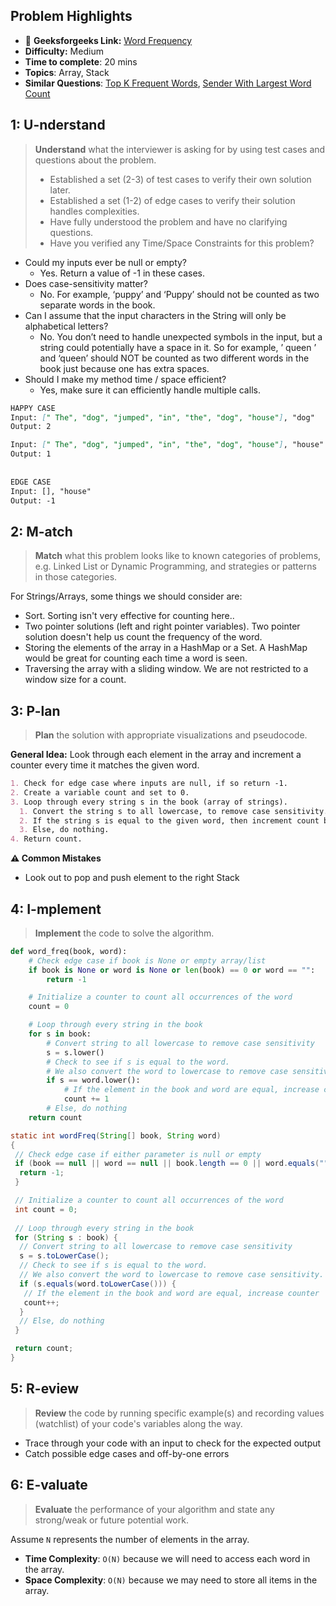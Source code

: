 ## Problem Highlights

* 🔗 **Geeksforgeeks Link:**  [Word Frequency](https://www.geeksforgeeks.org/count-occurrences-of-a-word-in-string/)
* **Difficulty:** Medium
* **Time to complete**: 20 mins
* **Topics**: Array, Stack
* **Similar Questions**: [Top K Frequent Words](https://leetcode.com/problems/top-k-frequent-words/), [Sender With Largest Word Count](https://leetcode.com/problems/sender-with-largest-word-count/)
## 1: U-nderstand
 
> **Understand** what the interviewer is asking for by using test cases and questions about the problem.
> 
> - Established a set (2-3) of test cases to verify their own solution later.
> - Established a set (1-2) of edge cases to verify their solution handles complexities.
> - Have fully understood the problem and have no clarifying questions.
> - Have you verified any Time/Space Constraints for this problem?

- Could my inputs ever be null or empty?
    - Yes. Return a value of -1 in these cases.
- Does case-sensitivity matter?
    - No. For example, ‘puppy’ and ‘Puppy’ should not be counted as two separate words in the book.
- Can I assume that the input characters in the String will only be alphabetical letters?
    - No. You don’t need to handle unexpected symbols in the input, but a string could potentially have a space in it. So for example, ’ queen ’ and ‘queen’ should NOT be counted as two different words in the book just because one has extra spaces.
- Should I make my method time / space efficient?
    - Yes, make sure it can efficiently handle multiple calls.
```markdown
HAPPY CASE
Input: [" The", "dog", "jumped", "in", "the", "dog", "house"], "dog"
Output: 2

Input: [" The", "dog", "jumped", "in", "the", "dog", "house"], "house"
Output: 1
 
 
EDGE CASE
Input: [], "house"
Output: -1
```   
    
## 2: M-atch

<!-- See https://docs.google.com/document/d/1hYT1hoOJ6pFIt8A5q-PIZmYP7pB4WqlzyUJgFx9x2mY/edit#heading=h.ya2de4n4zsds for list of algorithms based on question type-->

> **Match** what this problem looks like to known categories of problems, e.g. Linked List or Dynamic Programming, and strategies or patterns in those categories.

For Strings/Arrays, some things we should consider are:

- Sort. Sorting isn't very effective for counting here.. 
- Two pointer solutions (left and right pointer variables). Two pointer solution doesn't help us count the frequency of the word.
- Storing the elements of the array in a HashMap or a Set. A HashMap would be great for counting each time a word is seen.
- Traversing the array with a sliding window. We are not restricted to a window size for a count.


## 3: P-lan

> **Plan** the solution with appropriate visualizations and pseudocode.

**General Idea:** Look through each element in the array and increment a counter every time it matches the given word.

```markdown
1. Check for edge case where inputs are null, if so return -1.
2. Create a variable count and set to 0. 
3. Loop through every string s in the book (array of strings).
  1. Convert the string s to all lowercase, to remove case sensitivity.
  2. If the string s is equal to the given word, then increment count by 1
  3. Else, do nothing.
4. Return count.
```

**⚠️ Common Mistakes**

* Look out to pop and push element to the right Stack
## 4: I-mplement

> **Implement** the code to solve the algorithm.

```python
def word_freq(book, word):
    # Check edge case if book is None or empty array/list
    if book is None or word is None or len(book) == 0 or word == "":
        return -1

    # Initialize a counter to count all occurrences of the word
    count = 0

    # Loop through every string in the book
    for s in book:
        # Convert string to all lowercase to remove case sensitivity
        s = s.lower()
        # Check to see if s is equal to the word.
        # We also convert the word to lowercase to remove case sensitivity.
        if s == word.lower():
            # If the element in the book and word are equal, increase counter
            count += 1
        # Else, do nothing
    return count
```
```java
static int wordFreq(String[] book, String word)
{
 // Check edge case if either parameter is null or empty
 if (book == null || word == null || book.length == 0 || word.equals("")) {
  return -1;
 }

 // Initialize a counter to count all occurrences of the word
 int count = 0;
	
 // Loop through every string in the book
 for (String s : book) {
  // Convert string to all lowercase to remove case sensitivity
  s = s.toLowerCase();
  // Check to see if s is equal to the word.
  // We also convert the word to lowercase to remove case sensitivity.
  if (s.equals(word.toLowerCase())) {
   // If the element in the book and word are equal, increase counter
   count++;
  }
  // Else, do nothing
 }

 return count;
}
```
## 5: R-eview

> **Review** the code by running specific example(s) and recording values (watchlist) of your code's variables along the way.

- Trace through your code with an input to check for the expected output
- Catch possible edge cases and off-by-one errors

## 6: E-valuate

> **Evaluate** the performance of your algorithm and state any strong/weak or future potential work.

Assume `N` represents the number of elements in the array.

* **Time Complexity**: `O(N)` because we will need to access each word in the array.
* **Space Complexity**: `O(N)` because we may need to store all items in the array.